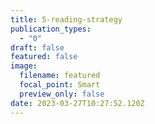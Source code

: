 ```yaml
---
title: 5-reading-strategy
publication_types:
  - "0"
draft: false
featured: false
image:
  filename: featured
  focal_point: Smart
  preview_only: false
date: 2023-03-27T10:27:52.120Z
---
```

